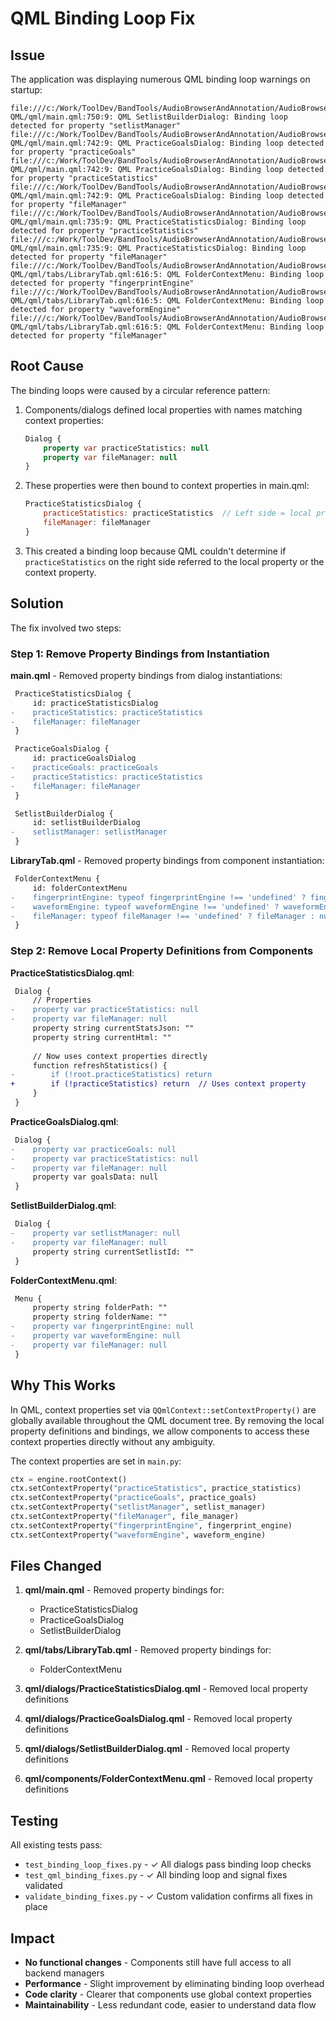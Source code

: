 # QML Binding Loop Fix

## Issue
The application was displaying numerous QML binding loop warnings on startup:

```
file:///c:/Work/ToolDev/BandTools/AudioBrowserAndAnnotation/AudioBrowser-QML/qml/main.qml:750:9: QML SetlistBuilderDialog: Binding loop detected for property "setlistManager"
file:///c:/Work/ToolDev/BandTools/AudioBrowserAndAnnotation/AudioBrowser-QML/qml/main.qml:742:9: QML PracticeGoalsDialog: Binding loop detected for property "practiceGoals"
file:///c:/Work/ToolDev/BandTools/AudioBrowserAndAnnotation/AudioBrowser-QML/qml/main.qml:742:9: QML PracticeGoalsDialog: Binding loop detected for property "practiceStatistics"
file:///c:/Work/ToolDev/BandTools/AudioBrowserAndAnnotation/AudioBrowser-QML/qml/main.qml:742:9: QML PracticeGoalsDialog: Binding loop detected for property "fileManager"
file:///c:/Work/ToolDev/BandTools/AudioBrowserAndAnnotation/AudioBrowser-QML/qml/main.qml:735:9: QML PracticeStatisticsDialog: Binding loop detected for property "practiceStatistics"
file:///c:/Work/ToolDev/BandTools/AudioBrowserAndAnnotation/AudioBrowser-QML/qml/main.qml:735:9: QML PracticeStatisticsDialog: Binding loop detected for property "fileManager"
file:///c:/Work/ToolDev/BandTools/AudioBrowserAndAnnotation/AudioBrowser-QML/qml/tabs/LibraryTab.qml:616:5: QML FolderContextMenu: Binding loop detected for property "fingerprintEngine"
file:///c:/Work/ToolDev/BandTools/AudioBrowserAndAnnotation/AudioBrowser-QML/qml/tabs/LibraryTab.qml:616:5: QML FolderContextMenu: Binding loop detected for property "waveformEngine"
file:///c:/Work/ToolDev/BandTools/AudioBrowserAndAnnotation/AudioBrowser-QML/qml/tabs/LibraryTab.qml:616:5: QML FolderContextMenu: Binding loop detected for property "fileManager"
```

## Root Cause

The binding loops were caused by a circular reference pattern:

1. Components/dialogs defined local properties with names matching context properties:
   ```qml
   Dialog {
       property var practiceStatistics: null
       property var fileManager: null
   }
   ```

2. These properties were then bound to context properties in main.qml:
   ```qml
   PracticeStatisticsDialog {
       practiceStatistics: practiceStatistics  // Left side = local property, right side = context property
       fileManager: fileManager
   }
   ```

3. This created a binding loop because QML couldn't determine if `practiceStatistics` on the right side referred to the local property or the context property.

## Solution

The fix involved two steps:

### Step 1: Remove Property Bindings from Instantiation

**main.qml** - Removed property bindings from dialog instantiations:
```diff
 PracticeStatisticsDialog {
     id: practiceStatisticsDialog
-    practiceStatistics: practiceStatistics
-    fileManager: fileManager
 }

 PracticeGoalsDialog {
     id: practiceGoalsDialog
-    practiceGoals: practiceGoals
-    practiceStatistics: practiceStatistics
-    fileManager: fileManager
 }

 SetlistBuilderDialog {
     id: setlistBuilderDialog
-    setlistManager: setlistManager
 }
```

**LibraryTab.qml** - Removed property bindings from component instantiation:
```diff
 FolderContextMenu {
     id: folderContextMenu
-    fingerprintEngine: typeof fingerprintEngine !== 'undefined' ? fingerprintEngine : null
-    waveformEngine: typeof waveformEngine !== 'undefined' ? waveformEngine : null
-    fileManager: typeof fileManager !== 'undefined' ? fileManager : null
 }
```

### Step 2: Remove Local Property Definitions from Components

**PracticeStatisticsDialog.qml**:
```diff
 Dialog {
     // Properties
-    property var practiceStatistics: null
-    property var fileManager: null
     property string currentStatsJson: ""
     property string currentHtml: ""
     
     // Now uses context properties directly
     function refreshStatistics() {
-        if (!root.practiceStatistics) return
+        if (!practiceStatistics) return  // Uses context property
     }
 }
```

**PracticeGoalsDialog.qml**:
```diff
 Dialog {
-    property var practiceGoals: null
-    property var practiceStatistics: null
-    property var fileManager: null
     property var goalsData: null
 }
```

**SetlistBuilderDialog.qml**:
```diff
 Dialog {
-    property var setlistManager: null
-    property var fileManager: null
     property string currentSetlistId: ""
 }
```

**FolderContextMenu.qml**:
```diff
 Menu {
     property string folderPath: ""
     property string folderName: ""
-    property var fingerprintEngine: null
-    property var waveformEngine: null
-    property var fileManager: null
 }
```

## Why This Works

In QML, context properties set via `QQmlContext::setContextProperty()` are globally available throughout the QML document tree. By removing the local property definitions and bindings, we allow components to access these context properties directly without any ambiguity.

The context properties are set in `main.py`:
```python
ctx = engine.rootContext()
ctx.setContextProperty("practiceStatistics", practice_statistics)
ctx.setContextProperty("practiceGoals", practice_goals)
ctx.setContextProperty("setlistManager", setlist_manager)
ctx.setContextProperty("fileManager", file_manager)
ctx.setContextProperty("fingerprintEngine", fingerprint_engine)
ctx.setContextProperty("waveformEngine", waveform_engine)
```

## Files Changed

1. **qml/main.qml** - Removed property bindings for:
   - PracticeStatisticsDialog
   - PracticeGoalsDialog
   - SetlistBuilderDialog

2. **qml/tabs/LibraryTab.qml** - Removed property bindings for:
   - FolderContextMenu

3. **qml/dialogs/PracticeStatisticsDialog.qml** - Removed local property definitions

4. **qml/dialogs/PracticeGoalsDialog.qml** - Removed local property definitions

5. **qml/dialogs/SetlistBuilderDialog.qml** - Removed local property definitions

6. **qml/components/FolderContextMenu.qml** - Removed local property definitions

## Testing

All existing tests pass:
- `test_binding_loop_fixes.py` - ✓ All dialogs pass binding loop checks
- `test_qml_binding_fixes.py` - ✓ All binding loop and signal fixes validated
- `validate_binding_fixes.py` - ✓ Custom validation confirms all fixes in place

## Impact

- **No functional changes** - Components still have full access to all backend managers
- **Performance** - Slight improvement by eliminating binding loop overhead
- **Code clarity** - Clearer that components use global context properties
- **Maintainability** - Less redundant code, easier to understand data flow
